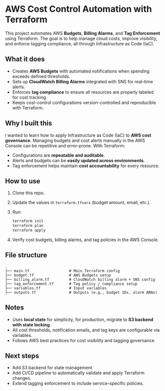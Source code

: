 # **AWS Cost Control Automation with Terraform**

This project automates AWS **Budgets**, **Billing Alarms**, and **Tag Enforcement** using Terraform.
The goal is to help manage cloud costs, improve visibility, and enforce tagging compliance, all through Infrastructure as Code (IaC).


## **What it does**

* Creates **AWS Budgets** with automated notifications when spending exceeds defined thresholds.
* Sets up **CloudWatch Billing Alarms** integrated with SNS for real-time alerts.
* Enforces **tag compliance** to ensure all resources are properly labeled for cost tracking.
* Keeps cost-control configurations version-controlled and reproducible with Terraform.


## **Why I built this**

I wanted to learn how to apply Infrastructure as Code (IaC) to **AWS cost governance**.
Managing budgets and cost alerts manually in the AWS Console can be repetitive and error-prone.
With Terraform:

* Configurations are **repeatable and auditable**.
* Alerts and budgets can be **easily updated across environments**.
* Tag enforcement helps maintain **cost accountability** for every resource.


## **How to use**

1. Clone this repo.
2. Update the values in `terraform.tfvars` (budget amount, email, etc.).
3. Run:

   ```bash
   terraform init
   terraform plan
   terraform apply
   ```
4. Verify cost budgets, billing alarms, and tag policies in the AWS Console.


## **File structure**

```text
.
├── main.tf                  # Main Terraform config
├── budget.tf                # AWS Budgets setup
├── billing_alarm.tf         # CloudWatch billing alarm + SNS config
├── tag_enforcement.tf       # Tag policy / compliance setup
├── variables.tf             # Input variables
├── outputs.tf               # Outputs (e.g., budget IDs, alarm ARNs)
```


## **Notes**

* Uses **local state** for simplicity, for production, migrate to **S3 backend with state locking**.
* All cost thresholds, notification emails, and tag keys are configurable via variables.
* Follows AWS best practices for cost visibility and tagging governance.


## **Next steps**

* Add S3 backend for state management.
* Add CI/CD pipeline to automatically validate and apply Terraform changes.
* Extend tagging enforcement to include service-specific policies.
